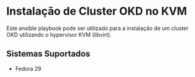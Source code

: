 # Instalação de Cluster OKD no KVM
Este ansible playbook pode ser utilizado para a instalação de um cluster OKD utilizando o hypervisor KVM (libvirt).

## Sistemas Suportados
- Fedora 29

